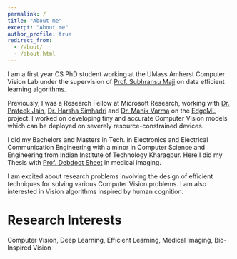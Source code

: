 ```yaml
---
permalink: /
title: "About me"
excerpt: "About me"
author_profile: true
redirect_from: 
  - /about/
  - /about.html
---
```

I am a first year CS PhD student working at the UMass Amherst Computer Vision Lab under the supervision of [Prof. Subhransu Maji](https://people.cs.umass.edu/~smaji/) on data efficient learning algorithms.

Previously, I was a Research Fellow at Microsoft Research, working with [Dr. Prateek Jain](https://www.prateekjain.org/), [Dr. Harsha Simhadri](http://harsha-simhadri.org/) and [Dr. Manik Varma](http://manikvarma.org/) on the [EdgeML](https://github.com/microsoft/EdgeML/) project. I worked on developing tiny and accurate Computer Vision models which can be deployed on severely resource-constrained devices.

I did my Bachelors and Masters in Tech. in Electronics and Electrical Communication Engineering with a minor in Computer Science and Engineering from Indian Institute of Technology Kharagpur. Here I did my Thesis with [Prof. Debdoot Sheet](http://www.facweb.iitkgp.ac.in/~debdoot/) in medical imaging.

I am excited about research problems involving the design of efficient techniques for solving various Computer Vision problems. I am also interested in Vision algorithms inspired by human cognition.

Research Interests
==================
Computer Vision, Deep Learning, Efficient Learning, Medical Imaging, Bio-Inspired Vision
